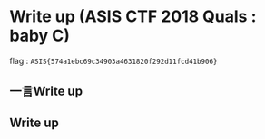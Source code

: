 # Write up (ASIS CTF 2018 Quals : baby C)

flag : `ASIS{574a1ebc69c34903a4631820f292d11fcd41b906}`

## 一言Write up

## Write up


